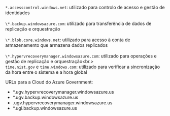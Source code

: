 ``*.accesscontrol.windows.net``: utilizado para controlo de acesso e gestão de identidades<br/><br/>``\*.backup.windowsazure.com``: utilizado para transferência de dados de replicação e orquestração <br/><br/> ``\*.blob.core.windows.net``: utilizado para acesso à conta de armazenamento que armazena dados replicados<br/><br/> ``\*.hypervrecoverymanager.windowsazure.com``: utilizado para operações e gestão de replicação e orquestração<br.><br/>
``time.nist.gov`` e ``time.windows.com``: utilizado para verificar a sincronização da hora entre o sistema e a hora global

URLs para a Cloud do Azure Government:

- *.ugv.hypervrecoverymanager.windowsazure.us
- *.ugv.backup.windowsazure.us
- .ugv.hypervrecoverymanager.windowsazure.us
- *.ugi.backup.windowsazure.us



<!--HONumber=Feb17_HO3-->


